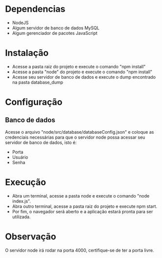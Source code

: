# Dependencias

* NodeJS
* Algum servidor de banco de dados MySQL
* Algum gerenciador de pacotes JavaScript

# Instalação

* Acesse a pasta raiz do projeto e execute o comando "npm install"
* Acesse a pasta "node" do projeto e execute o comando "npm install"
* Acesse seu servidor de banco de dados e execute o dump encontrado na pasta database_dump

# Configuração

## Banco de dados

Acesse o arquivo "node/src/database/databaseConfig.json" e coloque as credenciais necessárias para que o servidor node possa acessar seu servidor de banco de dados, isto é:

* Porta
* Usuário
* Senha

# Execução

* Abra um terminal, acesse a pasta node e execute o comando "node index.js".
* Abra outro terminal, acesse a pasta raiz do projeto e execute npm start.
* Por fim, o navegador será aberto e a aplicação estará pronta para ser utilizada.

# Observação

O servidor node irá rodar na porta 4000, certifique-se de ter a porta livre.




